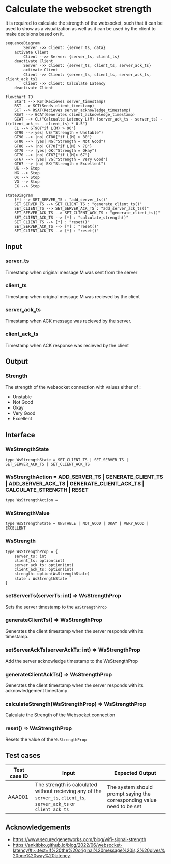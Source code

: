 # Calculate the websocket strength
It is required to calculate the strength of the websocket, such that it can be used to show as a visualization as well as it can be used by the client to make decisions based on it.

```mermaid
sequenceDiagram
		Server ->> Client: {server_ts, data}
	activate Client
		Client -->> Server: {server_ts, client_ts}
	deactivate Client
		Server ->> Client: {server_ts, client_ts, server_ack_ts}
		activate Client
		Client ->> Client: {server_ts, client_ts, server_ack_ts, client_ack_ts}
		Client ->> Client: Calculate Latency
	deactivate Client
```

```mermaid
flowchart TD
	Start --> RST(Recieves server_timestamp)
	RST --> SCT(Sends client_timestamp)
	SCT --> RSAT(Recieves server_acknowledge_timestamp) 
	RSAT --> GCAT(Generates client_acknowledge_timestamp)
	GCAT --> CL("Calcualte Latency L(M) (server_ack_ts - server_ts) - ((client_ack_ts - client_ts) * 0.5")
	CL --> GT90{"if L(M) > 90"}
	GT90 -->|yes| US("Strength = Unstable")
	GT90 --> |no| GT80{"if L(M) > 80"}
	GT80 --> |yes| NG("Strength = Not Good")
	GT80 --> |no| GT70{"if L(M) > 70"}
	GT70 --> |yes| OK("Strength = Okay")
	GT70 --> |no| GT67{"if L(M)> 67"}
	GT67 --> |yes| VG("Strength = Very Good")
	GT67 --> |no| EX("Strength = Excellent")
	US --> Stop
	NG --> Stop
	OK --> Stop
	VG --> Stop
	EX --> Stop
```

```mermaid
stateDiagram
	[*] --> SET_SERVER_TS : "add_server_ts()"
	SET_SERVER_TS --> SET_CLIENT_TS : "generate_client_ts()"
	SET_CLIENT_TS --> SET_SERVER_ACK_TS : "add_server_ack_ts()"
	SET_SERVER_ACK_TS --> SET_CLIENT_ACK_TS : "generate_client_ts()"
	SET_CLIENT_ACK_TS --> [*] : "calculate_strength()"
	SET_CLIENT_TS --> [*] : "reset()"
	SET_SERVER_ACK_TS --> [*] : "reset()"
	SET_CLIENT_ACK_TS --> [*] : "reset()"
```

## Input
### server_ts
Timestamp when original message M was sent from the server
### client_ts 
Timestamp when original message M was recieved by the client
### server_ack_ts 
Timestamp when ACK message was recieved by the server.
### client_ack_ts
Timestamp when ACK response was recieved by the client

## Output
###  Strength 
The strength of the websocket connection with values either of :
- Unstable
- Not Good
- Okay
- Very Good
- Excellent
## Interface
### WsStrengthState 
```
type WsStrengthState = SET_CLIENT_TS | SET_SERVER_TS | SET_SERVER_ACK_TS | SET_CLIENT_ACK_TS
```
### WsStrengthAction = ADD_SERVER_TS | GENERATE_CLIENT_TS | ADD_SERVER_ACK_TS | GENERATE_CLIENT_ACK_TS | CALCULATE_STRENGTH | RESET
```
type WsStrengthAction = 
```
### WsStrengthValue
```
type WsStrengthState = UNSTABLE | NOT_GOOD | OKAY | VERY_GOOD | EXCELLENT
```
### WsStrength
```
type WsStrengthProp = {
	server_ts: int
	client_ts: option(int)
	server_ack_ts: option(int)
	client_ack_ts: option(int)
	strength: option(WsStrengthState)
	state : WsStrengthState
}
```
### setServerTs(serverTs: int) => WsStrengthProp
Sets the server timestamp to the `WsStrengthProp`
### generateClientTs() => WsStrengthProp
Generates the client timestamp when the server responds with its timestamp.
### setServerAckTs(serverAckTs: int) => WsStrengthProp
Add the server acknowledge timestamp to the WsStrengthProp
### generateClientAckTs() => WsStrengthProp
Generates the client timestamp when the server responds with its acknowledgement timestamp.
### calculateStrength(WsStrengthProp) => WsStrengthProp
Calculate the Strength of the Websocket connection
### reset() => WsStrengthProp
Resets the value of the `WsStrengthProp`
## Test cases
| Test case ID | Input | Expected Output |
|--------------|-------|-----------------|
|	AAA001 | The strength is calculated without recieving any of the `server_ts`, `client_ts`, `server_ack_ts` or `client_ack_ts` | The system should prompt saying the corresponding value need to be set |

## Acknowledgements
- https://www.securedgenetworks.com/blog/wifi-signal-strength
- https://ankitbko.github.io/blog/2022/06/websocket-latency/#:~:text=If%20the%20original%20message%20is,2%20gives%20one%20way%20latency.

